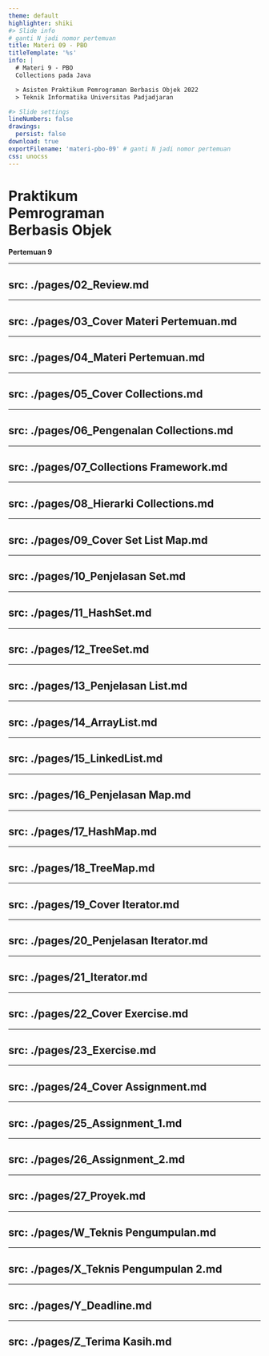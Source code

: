 ```yaml
---
theme: default
highlighter: shiki
#> Slide info
# ganti N jadi nomor pertemuan
title: Materi 09 - PBO
titleTemplate: '%s'
info: |
  # Materi 9 - PBO
  Collections pada Java

  > Asisten Praktikum Pemrograman Berbasis Objek 2022
  > Teknik Informatika Universitas Padjadjaran

#> Slide settings
lineNumbers: false
drawings:
  persist: false
download: true
exportFilename: 'materi-pbo-09' # ganti N jadi nomor pertemuan
css: unocss
---
```


# Praktikum<br>Pemrograman<br>Berbasis Objek

**Pertemuan 9**

---
src: ./pages/02_Review.md
---
---
src: ./pages/03_Cover Materi Pertemuan.md
---
---
src: ./pages/04_Materi Pertemuan.md
---
---
src: ./pages/05_Cover Collections.md
---
---
src: ./pages/06_Pengenalan Collections.md
---
---
src: ./pages/07_Collections Framework.md
---
---
src: ./pages/08_Hierarki Collections.md
---
---
src: ./pages/09_Cover Set List Map.md
---
---
src: ./pages/10_Penjelasan Set.md
---
---
src: ./pages/11_HashSet.md
---
---
src: ./pages/12_TreeSet.md
---
---
src: ./pages/13_Penjelasan List.md
---
---
src: ./pages/14_ArrayList.md
---
---
src: ./pages/15_LinkedList.md
---
---
src: ./pages/16_Penjelasan Map.md
---
---
src: ./pages/17_HashMap.md
---
---
src: ./pages/18_TreeMap.md
---
---
src: ./pages/19_Cover Iterator.md
---
---
src: ./pages/20_Penjelasan Iterator.md
---
---
src: ./pages/21_Iterator.md
---
---
src: ./pages/22_Cover Exercise.md
---
---
src: ./pages/23_Exercise.md
---
---
src: ./pages/24_Cover Assignment.md
---
---
src: ./pages/25_Assignment_1.md
---
---
src: ./pages/26_Assignment_2.md
---
---
src: ./pages/27_Proyek.md
---
---
src: ./pages/W_Teknis Pengumpulan.md
---
---
src: ./pages/X_Teknis Pengumpulan 2.md
---
---
src: ./pages/Y_Deadline.md
---
---
src: ./pages/Z_Terima Kasih.md
---
